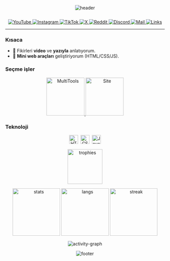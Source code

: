 <!-- header (animated) -->
<p align="center">
  <img src="https://capsule-render.vercel.app/api?type=waving&color=gradient&height=220&section=header&text=Onur%20Çelik%20•%20uzaylul&fontSize=44&fontAlign=50&fontAlignY=38&animation=twinkling" alt="header"/>
</p>

<!-- typing tagline -->
<p align="center">
  <img alt="" src="https://readme-typing-svg.demolab.com?font=Fira+Code&pause=1200&color=22D3EE&center=true&vCenter=true&width=720&lines=Kelimeler+zihnin+anahtari%20.;Uretici+%26+sunucu%2C+hikaye+anlaticisi.;Mini+web+araclari%2C+video+ve+yazi." />
</p>

<!-- socials (SVG icons white) -->
<p align="center">
  <a href="https://youtube.com/@uzaylul" title="YouTube">
    <img src="https://img.shields.io/badge/-_-0f172a?style=for-the-badge&logo=youtube&logoColor=ffffff&labelColor=0f172a" alt="YouTube" />
  </a>
  <a href="https://instagram.com/uzaylul" title="Instagram">
    <img src="https://img.shields.io/badge/-_-0f172a?style=for-the-badge&logo=instagram&logoColor=ffffff&labelColor=0f172a" alt="Instagram" />
  </a>
  <a href="https://tiktok.com/@uzaylul" title="TikTok">
    <img src="https://img.shields.io/badge/-_-0f172a?style=for-the-badge&logo=tiktok&logoColor=ffffff&labelColor=0f172a" alt="TikTok" />
  </a>
  <a href="https://x.com/uzaylul" title="X">
    <img src="https://img.shields.io/badge/-_-0f172a?style=for-the-badge&logo=x&logoColor=ffffff&labelColor=0f172a" alt="X" />
  </a>
  <a href="https://reddit.com/r/uzaylul" title="Reddit">
    <img src="https://img.shields.io/badge/-_-0f172a?style=for-the-badge&logo=reddit&logoColor=ffffff&labelColor=0f172a" alt="Reddit" />
  </a>
  <a href="https://discord.gg/R7q9pbBn9p" title="Discord">
    <img src="https://img.shields.io/badge/-_-0f172a?style=for-the-badge&logo=discord&logoColor=ffffff&labelColor=0f172a" alt="Discord" />
  </a>
  <a href="mailto:onurcelikmail@proton.me" title="E-posta">
    <img src="https://img.shields.io/badge/Contact-Email-6d28d9?style=for-the-badge" alt="Mail"/>
  </a>
  <a href="https://linkler.uzaylul.com/" title="Tüm linkler">
    <img src="https://img.shields.io/badge/All%20Links-here-0ea5e9?style=for-the-badge" alt="Links"/>
  </a>
</p>

---

### Kısaca
- 🎥 Fikirleri **video** ve **yazıyla** anlatıyorum.
- 🧰 **Mini web araçları** geliştiriyorum (HTML/CSS/JS).

### Seçme işler
<p align="center">
  <a href="https://github.com/uzaylul/MultiTools">
    <img height="120" src="https://github-readme-stats.vercel.app/api/pin/?username=uzaylul&repo=MultiTools&theme=transparent" alt="MultiTools"/>
  </a>
  <a href="https://github.com/uzaylul/uzaylul.github.io">
    <img height="120" src="https://github-readme-stats.vercel.app/api/pin/?username=uzaylul&repo=uzaylul.github.io&theme=transparent" alt="Site"/>
  </a>
</p>

### Teknoloji
<p align="center">
  <img height="28" src="https://cdn.simpleicons.org/html5/fff" alt="HTML5"/>
  &nbsp;<img height="28" src="https://cdn.simpleicons.org/css3/fff" alt="CSS3"/>
  &nbsp;<img height="28" src="https://cdn.simpleicons.org/javascript/fff" alt="JavaScript"/>
</p>

<!-- trophies / stats / streak -->
<p align="center">
  <img height="110" src="https://github-profile-trophy.vercel.app/?username=uzaylul&theme=onedark&no-frame=true&row=1&column=6" alt="trophies"/>
</p>
<p align="center">
  <img height="150" src="https://github-readme-stats.vercel.app/api?username=uzaylul&show_icons=true&theme=transparent&hide_title=true" alt="stats"/>
  <img height="150" src="https://github-readme-stats.vercel.app/api/top-langs/?username=uzaylul&layout=compact&theme=transparent" alt="langs"/>
  <img height="150" src="https://streak-stats.demolab.com?user=uzaylul&theme=transparent" alt="streak"/>
</p>

<!-- activity graph (animated-ish) -->
<p align="center">
  <img src="https://github-readme-activity-graph.vercel.app/graph?username=uzaylul&theme=github-compact&radius=8&area=true" alt="activity-graph"/>
</p>

<!-- footer wave -->
<p align="center">
  <img src="https://capsule-render.vercel.app/api?type=waving&color=gradient&height=120&section=footer" alt="footer"/>
</p>

<!-- Optional: Contribution Snake (etkinleştirmek için Actions ekleyin)
<img src="https://raw.githubusercontent.com/uzaylul/uzaylul/output/snake.svg" alt="snake"/>
-->
